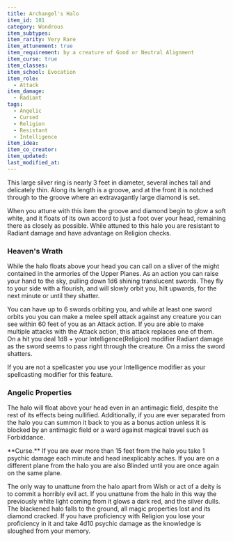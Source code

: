 ```yaml
---
title: Archangel's Halo
item_id: 181
category: Wondrous
item_subtypes:
item_rarity: Very Rare
item_attunement: true
item_requirement: by a creature of Good or Neutral Alignment
item_curse: true
item_classes:
item_school: Evocation
item_role:
  - Attack
item_damage:
  - Radiant
tags:
  - Angelic
  - Cursed
  - Religion
  - Resistant
  - Intelligence
item_idea:
item_co_creator:
item_updated:
last_modified_at:
---
```


This large silver ring is nearly 3 feet in diameter, several inches tall and delicately thin. Along its length is a groove, and at the front it is notched through to the groove where an extravagantly large diamond is set.

When you attune with this item the groove and diamond begin to glow a soft white, and it floats of its own accord to just a foot over your head, remaining there as closely as possible. While attuned to this halo you are resistant to Radiant damage and have advantage on Religion checks.

### Heaven's Wrath
While the halo floats above your head you can call on a sliver of the might contained in the armories of the Upper Planes. As an action you can raise your hand to the sky, pulling down 1d6 shining translucent swords. They fly to your side with a flourish, and will slowly orbit you, hilt upwards, for the next minute or until they shatter.

You can have up to 6 swords orbiting you, and while at least one sword orbits you you can make a melee spell attack against any creature you can see within 60 feet of you as an Attack action. If you are able to make multiple attacks with the Attack action, this attack replaces one of them.  
On a hit you deal 1d8 + your Intelligence(Religion) modifier Radiant damage as the sword seems to pass right through the creature. On a miss the sword shatters.

If you are not a spellcaster you use your Intelligence modifier as your spellcasting modifier for this feature.

### Angelic Properties
The halo will float above your head even in an antimagic field, despite the rest of its effects being nullified. Additionally, if you are ever separated from the halo you can summon it back to you as a bonus action unless it is blocked by an antimagic field or a ward against magical travel such as <magic-spell>Forbiddance</magic-spell>.

<div class="curse">
**Curse.** If you are ever more than 15 feet from the halo you take 1 psychic damage each minute and head inexplicably aches. If you are on a different plane from the halo you are also Blinded until you are once again on the same plane.

The only way to unattune from the halo apart from <magic-spell>Wish</magic-spell> or act of a deity is to commit a horribly evil act. If you unattune from the halo in this way the previously white light coming from it glows a dark red, and the silver dulls. The blackened halo falls to the ground, all magic properties lost and its diamond cracked. If you have proficiency with Religion you lose your proficiency in it and take 4d10 psychic damage as the knowledge is sloughed from your memory.
</div>
